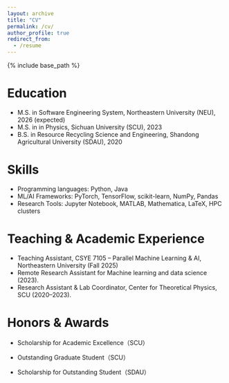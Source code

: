```yaml
---
layout: archive
title: "CV"
permalink: /cv/
author_profile: true
redirect_from:
  - /resume
---
```


{% include base_path %}

Education
======
* M.S. in Software Engineering System, Northeastern University (NEU), 2026 (expected)
* M.S. in in Physics, Sichuan University (SCU), 2023
* B.S. in Resource Recycling Science and Engineering, Shandong Agricultural University (SDAU), 2020
  
Skills
======
* Programming languages: Python, Java
* ML/AI Frameworks: PyTorch, TensorFlow, scikit-learn, NumPy, Pandas
* Research Tools: Jupyter Notebook, MATLAB, Mathematica, LaTeX, HPC clusters

Teaching & Academic Experience
======
* Teaching Assistant, CSYE 7105 – Parallel Machine Learning & AI, Northeastern University (Fall 2025)
* Remote Research Assistant for Machine learning and data science (2023).
* Research Assistant & Lab Coordinator, Center for Theoretical Physics, SCU (2020–2023).

Honors & Awards
======
* Scholarship for Academic Excellence（SCU）

* Outstanding Graduate Student（SCU）

* Scholarship for Outstanding Student（SDAU）
  
